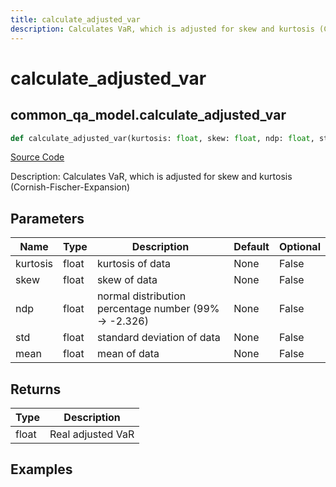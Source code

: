 ```yaml
---
title: calculate_adjusted_var
description: Calculates VaR, which is adjusted for skew and kurtosis (Cornish-Fischer-Expansion)
---
```

# calculate_adjusted_var

## common_qa_model.calculate_adjusted_var

```python
def calculate_adjusted_var(kurtosis: float, skew: float, ndp: float, std: float, mean: float) -> float:
```
[Source Code](https://github.com/OpenBB-finance/OpenBBTerminal/tree/main/openbb_terminal/common/quantitative_analysis/qa_model.py#L184)

Description: Calculates VaR, which is adjusted for skew and kurtosis (Cornish-Fischer-Expansion)

## Parameters

| Name | Type | Description | Default | Optional |
| ---- | ---- | ----------- | ------- | -------- |
| kurtosis | float | kurtosis of data | None | False |
| skew | float | skew of data | None | False |
| ndp | float | normal distribution percentage number (99% -> -2.326) | None | False |
| std | float | standard deviation of data | None | False |
| mean | float | mean of data | None | False |

## Returns

| Type | Description |
| ---- | ----------- |
| float | Real adjusted VaR |

## Examples


